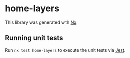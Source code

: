 # home-layers

This library was generated with [Nx](https://nx.dev).

## Running unit tests

Run `nx test home-layers` to execute the unit tests via [Jest](https://jestjs.io).
